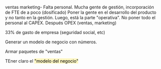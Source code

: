 
ventas  marketing- Falta personal.
Mucha gente de gestión, incorporación de FTE de a poco (dosificado)
Poner la gente en el desarrollo del producto y no tanto en la gestión.
Luego, está la parte "operativa".
No poner todo el personal al CAPEX. Después OPEX (ventas, marketing)

33% de gasto de empresa (seguridad social, etc)

Generar un modelo de negocio con números.

Armar paquetes de "ventas"

TEner claro el <mark style="background: #FFF3A3A6;">"modelo del negocio"</mark>